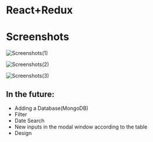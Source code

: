 # React+Redux

# Screenshots
![Screenshots(1)](https://user-images.githubusercontent.com/51622640/174816147-5f1628f7-4776-4403-ac0f-7ee68b30baed.png)

![Screenshots(2)](https://user-images.githubusercontent.com/51622640/174816992-3a7741fa-29b6-4b3f-aac6-237dd980d39d.png)

![Screenshots(3)](https://user-images.githubusercontent.com/51622640/174817079-3ef76bc8-f582-43c5-8040-b19628673902.png)



## In the future:
- Adding a Database(MongoDB)
- Filter
- Date Search
- New inputs in the modal window according to the table
- Design
